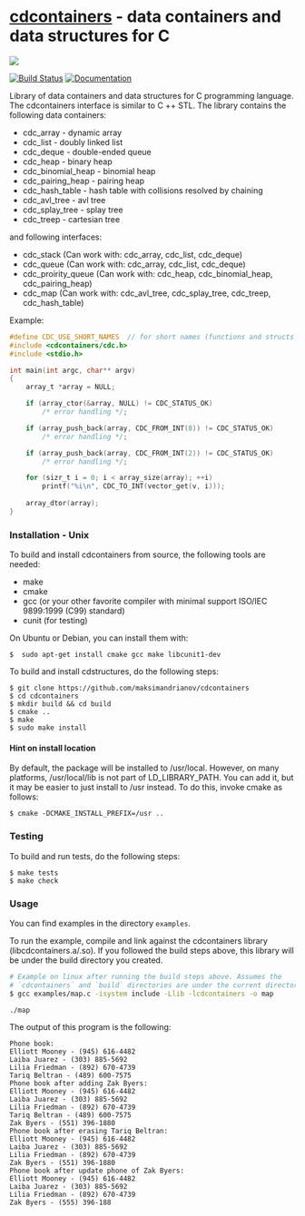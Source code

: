 # [cdcontainers](https://maksimandrianov.github.io/cdcontainers.github.io/) - data containers and data structures for C

![](https://repository-images.githubusercontent.com/109067289/e3459080-0fac-11ea-8f62-94d4455f0e53)

[![Build Status](https://travis-ci.org/maksimandrianov/cdcontainers.svg?branch=master)](https://travis-ci.org/maksimandrianov/cdcontainers)
[![Documentation](https://img.shields.io/badge/api-reference-blue.svg)](https://maksimandrianov.github.io/cdcontainers.github.io/)

Library of data containers and data structures for C programming language. The cdcontainers interface is similar to C ++ STL.
The library contains the following data containers:
* cdc_array - dynamic array
* cdc_list - doubly linked list
* cdc_deque - double-ended queue
* cdc_heap - binary heap
* cdc_binomial_heap - binomial heap 
* cdc_pairing_heap - pairing heap 
* cdc_hash_table - hash table with collisions resolved by chaining
* cdc_avl_tree - avl tree
* cdc_splay_tree - splay tree
* cdc_treep - сartesian tree

and following interfaces:
* cdc_stack (Can work with: cdc_array, cdc_list, cdc_deque)
* cdc_queue (Can work with: cdc_array, cdc_list, cdc_deque)
* cdc_proirity_queue (Can work with: cdc_heap, cdc_binomial_heap, cdc_pairing_heap)
* cdc_map (Can work with: cdc_avl_tree, cdc_splay_tree, cdc_treep, cdc_hash_table)

Example:
```c
#define CDC_USE_SHORT_NAMES  // for short names (functions and structs without prefix cdc_*)
#include <cdcontainers/cdc.h>
#include <stdio.h>

int main(int argc, char** argv)
{
    array_t *array = NULL;

    if (array_ctor(&array, NULL) != CDC_STATUS_OK)
        /* error handling */;

    if (array_push_back(array, CDC_FROM_INT(8)) != CDC_STATUS_OK)
        /* error handling */;

    if (array_push_back(array, CDC_FROM_INT(2)) != CDC_STATUS_OK)
        /* error handling */;

    for (sizr_t i = 0; i < array_size(array); ++i)
        printf("%i\n", CDC_TO_INT(vector_get(v, i)));
        
    array_dtor(array);
}
```

### Installation - Unix

To build and install cdcontainers from source, the following tools are needed:
* make
* cmake
* gcc (or your other favorite compiler with minimal support ISO/IEC 9899:1999 (C99) standard)
* cunit (for testing)

On Ubuntu or Debian, you can install them with:

    $  sudo apt-get install cmake gcc make libcunit1-dev

To build and install cdstructures, do the following steps:

    $ git clone https://github.com/maksimandrianov/cdcontainers
    $ cd cdcontainers
    $ mkdir build && cd build
    $ cmake ..
    $ make
    $ sudo make install

#### Hint on install location

By default, the package will be installed to /usr/local. However, on many platforms, /usr/local/lib is not part of LD_LIBRARY_PATH. You can add it, but it may be easier to just install to /usr instead. To do this, invoke cmake as follows:

    $ cmake -DCMAKE_INSTALL_PREFIX=/usr ..

### Testing

To build and run tests, do the following steps:

    $ make tests
    $ make check

### Usage
You can find examples in the directory `examples`.

To run the example, compile and link against the cdcontainers library (libcdcontainers.a/.so). If you followed the build steps above, this library will be under the build directory you created.
```sh
# Example on linux after running the build steps above. Assumes the
# `cdcontainers` and `build` directories are under the current directory.
$ gcc examples/map.c -isystem include -Llib -lcdcontainers -o map
```

```
./map
```

The output of this program is the following:
```
Phone book:
Elliott Mooney - (945) 616-4482
Laiba Juarez - (303) 885-5692
Lilia Friedman - (892) 670-4739
Tariq Beltran - (489) 600-7575
Phone book after adding Zak Byers:
Elliott Mooney - (945) 616-4482
Laiba Juarez - (303) 885-5692
Lilia Friedman - (892) 670-4739
Tariq Beltran - (489) 600-7575
Zak Byers - (551) 396-1880
Phone book after erasing Tariq Beltran:
Elliott Mooney - (945) 616-4482
Laiba Juarez - (303) 885-5692
Lilia Friedman - (892) 670-4739
Zak Byers - (551) 396-1880
Phone book after update phone of Zak Byers:
Elliott Mooney - (945) 616-4482
Laiba Juarez - (303) 885-5692
Lilia Friedman - (892) 670-4739
Zak Byers - (555) 396-188
```
